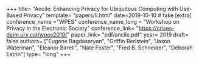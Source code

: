 +++
title= "Ancile: Enhancing Privacy for Ubiquitous Computing with Use-Based Privacy"
template= "papers/li.html"
date=2019-10-10 # fake
[extra]
conference_name ="WPES"
conference_name_long = "Workshop on Privacy in the Electronic Society"
conference_link= "https://crises-deim.urv.cat/wpes2019/"
paper_link= "pdf/ancile.pdf"
year= 2019
draft= false
authors= ["Eugene Bagdasaryan", "Griffin Berlstein", "Jason Waterman", "Eleanor Birrell", "Nate Foster", "Fred B. Schneider", "Deborah Estrin"]
type= "long"
+++
